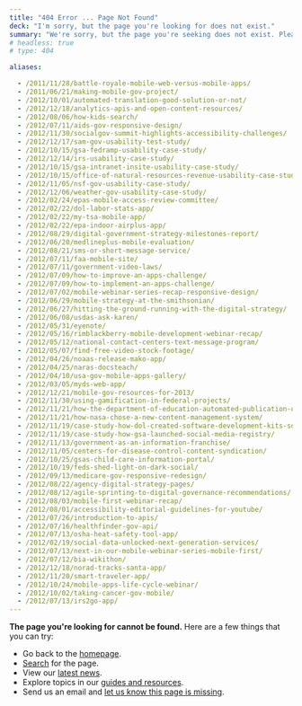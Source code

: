 ```yaml
---
title: "404 Error ... Page Not Found"
deck: "I'm sorry, but the page you're looking for does not exist."
summary: "We're sorry, but the page you're seeking does not exist. Please verify that you've entered the correct URL in your browser's address bar."
# headless: true
# type: 404

aliases:

  - /2011/11/28/battle-royale-mobile-web-versus-mobile-apps/
  - /2011/06/21/making-mobile-gov-project/
  - /2012/10/01/automated-translation-good-solution-or-not/
  - /2012/12/18/analytics-apis-and-open-content-resources/
  - /2012/08/06/how-kids-search/
  - /2012/07/11/aids-gov-responsive-design/
  - /2012/11/30/socialgov-summit-highlights-accessibility-challenges/
  - /2012/12/17/sam-gov-usability-test-study/
  - /2012/10/15/gsa-fedramp-usability-case-study/
  - /2012/12/14/irs-usability-case-study/
  - /2012/10/15/gsa-intranet-insite-usability-case-study/
  - /2012/10/15/office-of-natural-resources-revenue-usability-case-study/
  - /2012/11/05/nsf-gov-usability-case-study/
  - /2012/12/06/weather-gov-usability-case-study/
  - /2012/02/24/epas-mobile-access-review-committee/
  - /2012/02/22/dol-labor-stats-app/
  - /2012/02/22/my-tsa-mobile-app/
  - /2012/02/22/epa-indoor-airplus-app/
  - /2012/08/29/digital-government-strategy-milestones-report/
  - /2012/06/20/medlineplus-mobile-evaluation/
  - /2012/08/21/sms-or-short-message-service/
  - /2012/07/11/faa-mobile-site/
  - /2012/07/11/government-video-laws/
  - /2012/07/09/how-to-improve-an-apps-challenge/
  - /2012/07/09/how-to-implement-an-apps-challenge/
  - /2012/07/02/mobile-webinar-series-recap-responsive-design/
  - /2012/06/29/mobile-strategy-at-the-smithsonian/
  - /2012/06/27/hitting-the-ground-running-with-the-digital-strategy/
  - /2012/06/08/usdas-ask-karen/
  - /2012/05/31/eyenote/
  - /2012/05/16/rimblackberry-mobile-development-webinar-recap/
  - /2012/05/12/national-contact-centers-text-message-program/
  - /2012/05/07/find-free-video-stock-footage/
  - /2012/04/26/noaas-release-mako-app/
  - /2012/04/25/naras-docsteach/
  - /2012/04/10/usa-gov-mobile-apps-gallery/
  - /2012/03/05/myds-web-app/
  - /2012/12/21/mobile-gov-resources-for-2013/
  - /2012/11/30/using-gamification-in-federal-projects/
  - /2012/11/21/how-the-department-of-education-automated-publication-of-press-releases/
  - /2012/11/21/how-nasa-chose-a-new-content-management-system/
  - /2012/11/19/case-study-how-dol-created-software-development-kits-sdks/
  - /2012/11/19/case-study-how-gsa-launched-social-media-registry/
  - /2012/11/13/government-as-an-information-franchise/
  - /2012/11/05/centers-for-disease-control-content-syndication/
  - /2012/10/25/gsas-child-care-information-portal/
  - /2012/10/19/feds-shed-light-on-dark-social/
  - /2012/09/13/medicare-gov-responsive-redesign/
  - /2012/08/22/agency-digital-strategy-pages/
  - /2012/08/12/agile-sprinting-to-digital-governance-recommendations/
  - /2012/08/03/mobile-first-webinar-recap/
  - /2012/08/01/accessibility-editorial-guidelines-for-youtube/
  - /2012/07/26/introduction-to-apis/
  - /2012/07/16/healthfinder-gov-api/
  - /2012/07/13/osha-heat-safety-tool-app/
  - /2012/02/19/social-data-unlocked-next-generation-services/
  - /2012/07/13/next-in-our-mobile-webinar-series-mobile-first/
  - /2012/07/12/bia-wikithon/
  - /2012/12/18/norad-tracks-santa-app/
  - /2012/11/20/smart-traveler-app/
  - /2012/10/24/mobile-apps-life-cycle-webinar/
  - /2012/10/02/taking-cancer-gov-mobile/
  - /2012/07/13/irs2go-app/
---
```


**The page you're looking for cannot be found.** Here are a few things that you can try:

* Go back to the [homepage](https://digital.gov/).
* [Search](http://find.digitalgov.gov/search?affiliate=digitalgov) for the page.
* View our [latest news](https://digital.gov/news/).
* Explore topics in our [guides and resources](https://digital.gov/resources/).
* Send us an email and [let us know this page is missing](mailto:digitalgov@gsa.gov).

